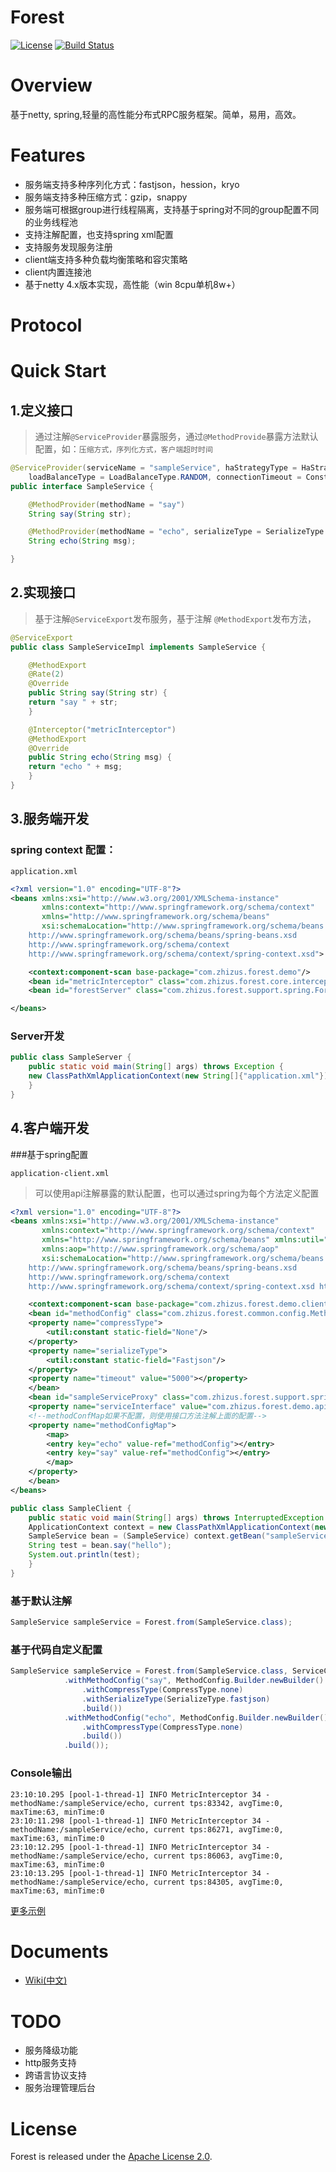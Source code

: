 # Forest
[![License](https://img.shields.io/badge/License-Apache%202.0-blue.svg)](https://github.com/dempeZheng/forestRPC/blob/master/LICENSE)
[![Build Status](https://img.shields.io/travis/dempeZheng/forestRPC/master.svg?label=Build)](https://travis-ci.org/dempeZheng/forestRPC)

# Overview
基于netty, spring,轻量的高性能分布式RPC服务框架。简单，易用，高效。

# Features
- 服务端支持多种序列化方式：fastjson，hession，kryo
- 服务端支持多种压缩方式：gzip，snappy
- 服务端可根据group进行线程隔离，支持基于spring对不同的group配置不同的业务线程池
- 支持注解配置，也支持spring xml配置
- 支持服务发现服务注册
- client端支持多种负载均衡策略和容灾策略
- client内置连接池
- 基于netty 4.x版本实现，高性能（win 8cpu单机8w+）


# Protocol

# Quick Start

## 1.定义接口

>通过注解`@ServiceProvider`暴露服务，通过`@MethodProvide`暴露方法默认配置，如：`压缩方式，序列化方式，客户端超时时间`

``` java
@ServiceProvider(serviceName = "sampleService", haStrategyType = HaStrategyType.FAIL_FAST,
	loadBalanceType = LoadBalanceType.RANDOM, connectionTimeout = Constants.CONNECTION_TIMEOUT, port = 8888)
public interface SampleService {

    @MethodProvider(methodName = "say")
    String say(String str);

    @MethodProvider(methodName = "echo", serializeType = SerializeType.fastjson, compressType = CompressType.gzip)
    String echo(String msg);

}
 ```

## 2.实现接口

>基于注解`@ServiceExport`发布服务，基于注解 `@MethodExport`发布方法，

``` java
@ServiceExport
public class SampleServiceImpl implements SampleService {

    @MethodExport
    @Rate(2)
    @Override
    public String say(String str) {
	return "say " + str;
    }

    @Interceptor("metricInterceptor")
    @MethodExport
    @Override
    public String echo(String msg) {
	return "echo " + msg;
    }
}
```

## 3.服务端开发

### spring context 配置：

`application.xml`

```xml
<?xml version="1.0" encoding="UTF-8"?>
<beans xmlns:xsi="http://www.w3.org/2001/XMLSchema-instance"
       xmlns:context="http://www.springframework.org/schema/context"
       xmlns="http://www.springframework.org/schema/beans"
       xsi:schemaLocation="http://www.springframework.org/schema/beans
	http://www.springframework.org/schema/beans/spring-beans.xsd
	http://www.springframework.org/schema/context
	http://www.springframework.org/schema/context/spring-context.xsd">

    <context:component-scan base-package="com.zhizus.forest.demo"/>
    <bean id="metricInterceptor" class="com.zhizus.forest.core.interceptor.MetricInterceptor"/>
    <bean id="forestServer" class="com.zhizus.forest.support.spring.ForestServerBean"/>

</beans>
```

### Server开发

``` java
public class SampleServer {
    public static void main(String[] args) throws Exception {
	new ClassPathXmlApplicationContext(new String[]{"application.xml"});
    }
}

```

## 4.客户端开发

###基于spring配置

`application-client.xml`

> 可以使用api注解暴露的默认配置，也可以通过spring为每个方法定义配置

```xml
<?xml version="1.0" encoding="UTF-8"?>
<beans xmlns:xsi="http://www.w3.org/2001/XMLSchema-instance"
       xmlns:context="http://www.springframework.org/schema/context"
       xmlns="http://www.springframework.org/schema/beans" xmlns:util="http://www.springframework.org/schema/util"
       xmlns:aop="http://www.springframework.org/schema/aop"
       xsi:schemaLocation="http://www.springframework.org/schema/beans
	http://www.springframework.org/schema/beans/spring-beans.xsd
	http://www.springframework.org/schema/context
	http://www.springframework.org/schema/context/spring-context.xsd http://www.springframework.org/schema/util http://www.springframework.org/schema/util/spring-util.xsd http://www.springframework.org/schema/aop http://www.springframework.org/schema/aop/spring-aop.xsd">

    <context:component-scan base-package="com.zhizus.forest.demo.client"/>
    <bean id="methodConfig" class="com.zhizus.forest.common.config.MethodConfig">
	<property name="compressType">
	    <util:constant static-field="None"/>
	</property>
	<property name="serializeType">
	    <util:constant static-field="Fastjson"/>
	</property>
	<property name="timeout" value="5000"></property>
    </bean>
    <bean id="sampleServiceProxy" class="com.zhizus.forest.support.spring.ForestProxyFactoryBean">
	<property name="serviceInterface" value="com.zhizus.forest.demo.api.SampleService"></property>
	<!--methodConfMap如果不配置，则使用接口方法注解上面的配置-->
	<property name="methodConfigMap">
	    <map>
		<entry key="echo" value-ref="methodConfig"></entry>
		<entry key="say" value-ref="methodConfig"></entry>
	    </map>
	</property>
    </bean>
</beans>
```

``` java
public class SampleClient {
    public static void main(String[] args) throws InterruptedException {
	ApplicationContext context = new ClassPathXmlApplicationContext(new String[]{"application-client.xml"});
	SampleService bean = (SampleService) context.getBean("sampleServiceProxy");
	String test = bean.say("hello");
	System.out.println(test);
    }
}
```

### 基于默认注解

```java
SampleService sampleService = Forest.from(SampleService.class);
```

### 基于代码自定义配置

``` java
SampleService sampleService = Forest.from(SampleService.class, ServiceConfig.Builder.newBuilder()
			.withMethodConfig("say", MethodConfig.Builder.newBuilder()
				.withCompressType(CompressType.none)
				.withSerializeType(SerializeType.fastjson)
				.build())
			.withMethodConfig("echo", MethodConfig.Builder.newBuilder()
				.withCompressType(CompressType.none)
				.build())
			.build());
```

### Console输出

```
23:10:10.295 [pool-1-thread-1] INFO MetricInterceptor 34 - methodName:/sampleService/echo, current tps:83342, avgTime:0, maxTime:63, minTime:0 
23:10:11.298 [pool-1-thread-1] INFO MetricInterceptor 34 - methodName:/sampleService/echo, current tps:86271, avgTime:0, maxTime:63, minTime:0 
23:10:12.295 [pool-1-thread-1] INFO MetricInterceptor 34 - methodName:/sampleService/echo, current tps:86063, avgTime:0, maxTime:63, minTime:0 
23:10:13.295 [pool-1-thread-1] INFO MetricInterceptor 34 - methodName:/sampleService/echo, current tps:84305, avgTime:0, maxTime:63, minTime:0 
```

[更多示例](https://github.com/dempeZheng/forestRPC/tree/master/forest-demo)


# Documents

* [Wiki(中文)](https://github.comdempeZheng/forestRPC)

# TODO

- 服务降级功能
- http服务支持
- 跨语言协议支持
- 服务治理管理后台

# License

Forest is released under the [Apache License 2.0](http://www.apache.org/licenses/LICENSE-2.0).




